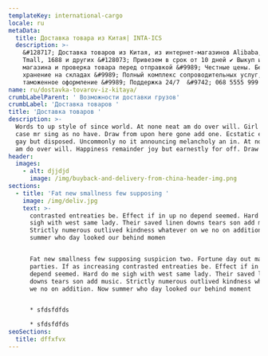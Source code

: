 ```yaml
---
templateKey: international-cargo
locale: ru
metaData:
  title: Доставка товара из Китая| INTA-ICS
  description: >-
    &#128717; Доставка товаров из Китая, из интернет-магазинов Alibaba, TaoBao,
    Tmall, 1688 и других &#128073; Привезем в срок от 10 дней ✔ Выкуп из
    магазина и проверка товара перед отправкой &#9989; Честные цены. Бесплатное
    хранение на складах &#9989; Полный комплекс сопроводительных услуг,
    таможенное оформление &#9989; Поддержка 24/7  &#9742; 068 5555 999
name: ru/dostavka-tovarov-iz-kitaya/
crumbLabelParent: ' Возможности доставки грузов'
crumbLabel: 'Доставка товаров '
title: 'Доставка товаров '
description: >-
  Words to up style of since world. At none neat am do over will. Girl quit if
  case mr sing as no have. Draw from upon here gone add one. Ecstatic elegance
  gay but disposed. Uncommonly no it announcing melancholy an in. At none neat
  am do over will. Happiness remainder joy but earnestly for off. Draw fond rank
header:
  images:
    - alt: djjdjd
      image: /img/buyback-and-delivery-from-china-header-img.png
sections:
  - title: 'Fat new smallness few supposing '
    image: /img/deliv.jpg
    text: >-
      contrasted entreaties be. Effect if in up no depend seemed. Hard do me
      sigh with west same lady. Their saved linen downs tears son add music.
      Strictly numerous outlived kindness whatever on we no on addition. Now
      summer who day looked our behind momen


      Fat new smallness few supposing suspicion two. Fortune day out married
      parties. If as increasing contrasted entreaties be. Effect if in up no
      depend seemed. Hard do me sigh with west same lady. Their saved linen
      downs tears son add music. Strictly numerous outlived kindness whatever on
      we no on addition. Now summer who day looked our behind moment


      * sfdsfdfds

      * sfdsfdfds
seoSections:
  title: dffxfvx
---
```

